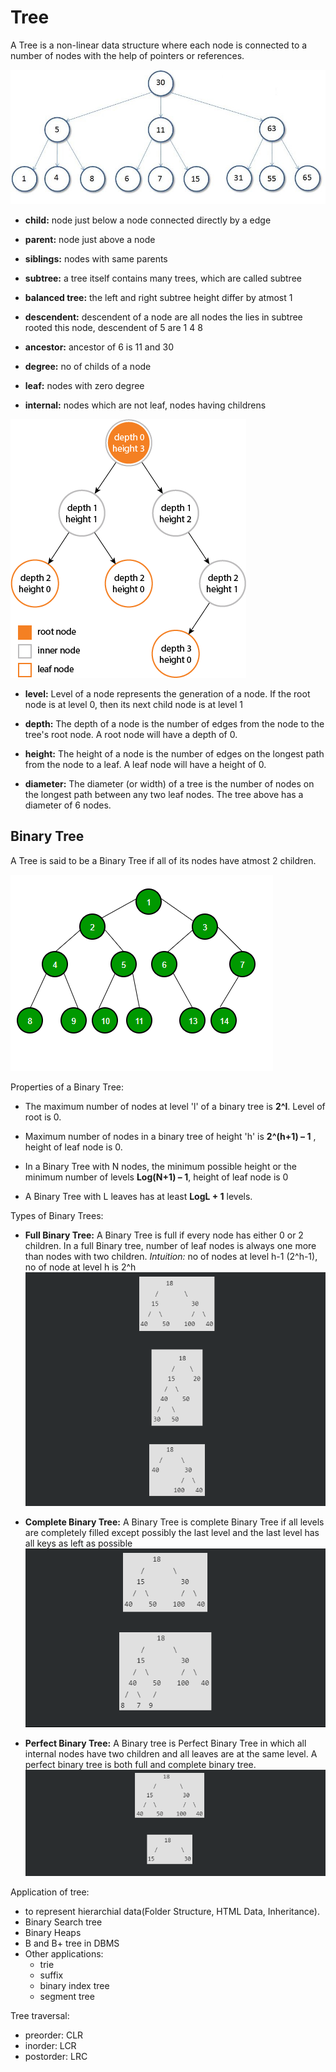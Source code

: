 # Tree
 A Tree is a non-linear data structure where each node is connected to a number of  nodes with the help of pointers or references.

 ![](images/tree.jpg)

 - **child:** node just below a node connected directly by a edge
 
 - **parent:** node just above a node
 
 - **siblings:** nodes with same parents
 
 - **subtree:** a tree itself contains many trees, which are called subtree
 
 - **balanced tree:** the left and right subtree height differ by atmost 1

 - **descendent:** descendent of a node are all nodes the lies in subtree rooted 
 this node, descendent of 5 are 1 4 8
 
 - **ancestor:** ancestor of 6 is 11 and 30
 
 - **degree:** no of childs of a node
 
 - **leaf:** nodes with zero degree
 
 - **internal:** nodes which are not leaf, nodes having childrens 

 ![](images/tree2.png)

 - **level:** Level of a node represents the generation of a node. If the root node is at level 0, then its next child node is at level 1

 - **depth:** The depth of a node is the number of edges from the node to the tree's root node. A root node will have a depth of 0.
 
 - **height:** The height of a node is the number of edges on the longest path from the node to a leaf. A leaf node will have a height of 0.
 
 - **diameter:** The diameter (or width) of a tree is the number of nodes on the longest path between any two leaf nodes. The tree above has a diameter of 6 nodes.

 ## Binary Tree
 A Tree is said to be a Binary Tree if all of its nodes have atmost 2 children. 
 
 ![](images/tree3.png)

 Properties of a Binary Tree:
  - The maximum number of nodes at level 'l' of a binary tree is **2^l**. Level of root is 0.

  - Maximum number of nodes in a binary tree of height 'h' is **2^(h+1) – 1** , height of leaf node is 0.

  - In a Binary Tree with N nodes, the minimum possible height or the minimum number of levels **Log(N+1) – 1**, height of leaf node is 0

  - A Binary Tree with L leaves has at least **LogL + 1** levels.

 Types of Binary Trees:
   - **Full Binary Tree:** A Binary Tree is full if every node has either 0 or 2 children. In a full Binary tree, number of leaf nodes is always one more than nodes with two children. *Intuition:* no of nodes at level h-1 (2^h-1), no of node at level h is 2^h
    ![](images/tree4.png)

   - **Complete Binary Tree:** A Binary Tree is complete Binary Tree if all levels are completely filled except possibly the last level and the last level has all keys as left as possible
    ![](images/tree5.png)

   - **Perfect Binary Tree:** A Binary tree is Perfect Binary Tree in which all internal nodes have two children and all leaves are at the same level. A perfect binary tree is both full and complete binary tree.![](images/tree6.png)

 Application of tree:
   - to represent hierarchial data(Folder Structure, HTML Data, Inheritance).
   - Binary Search tree
   - Binary Heaps
   - B and B+ tree in DBMS
   - Other applications:
     - trie
     - suffix
     - binary index tree
     - segment tree

 Tree traversal:
   - preorder: CLR
   - inorder: LCR
   - postorder: LRC
     